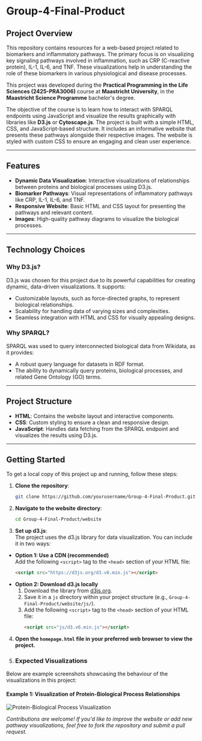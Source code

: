 # Group-4-Final-Product

## Project Overview

This repository contains resources for a web-based project related to biomarkers and inflammatory pathways. The primary focus is on visualizing key signaling pathways involved in inflammation, such as CRP (C-reactive protein), IL-1, IL-6, and TNF. These visualizations help in understanding the role of these biomarkers in various physiological and disease processes.

This project was developed during the **Practical Programming in the Life Sciences (2425-PRA3006)** course at **Maastricht University**, in the **Maastricht Science Programme** bachelor's degree.

The objective of the course is to learn how to interact with SPARQL endpoints using JavaScript and visualize the results graphically with libraries like **D3.js** or **Cytoscape.js**. The project is built with a simple HTML, CSS, and JavaScript-based structure. It includes an informative website that presents these pathways alongside their respective images. The website is styled with custom CSS to ensure an engaging and clean user experience.

---

## Features

- **Dynamic Data Visualization**: Interactive visualizations of relationships between proteins and biological processes using D3.js.
- **Biomarker Pathways**: Visual representations of inflammatory pathways like CRP, IL-1, IL-6, and TNF.
- **Responsive Website**: Basic HTML and CSS layout for presenting the pathways and relevant content.
- **Images**: High-quality pathway diagrams to visualize the biological processes.

---

## Technology Choices

### Why D3.js?
D3.js was chosen for this project due to its powerful capabilities for creating dynamic, data-driven visualizations. It supports:
- Customizable layouts, such as force-directed graphs, to represent biological relationships.
- Scalability for handling data of varying sizes and complexities.
- Seamless integration with HTML and CSS for visually appealing designs.

### Why SPARQL?
SPARQL was used to query interconnected biological data from Wikidata, as it provides:
- A robust query language for datasets in RDF format.
- The ability to dynamically query proteins, biological processes, and related Gene Ontology (GO) terms.
---

## Project Structure

- **HTML**: Contains the website layout and interactive components.
- **CSS**: Custom styling to ensure a clean and responsive design.
- **JavaScript**: Handles data fetching from the SPARQL endpoint and visualizes the results using D3.js.

---

## Getting Started

To get a local copy of this project up and running, follow these steps:

1. **Clone the repository**:
   ```bash
   git clone https://github.com/yourusername/Group-4-Final-Product.git

2. **Navigate to the website directory**:
   ```bash
   cd Group-4-Final-Product/website
   ```

3. **Set up d3.js**:  
The project uses the d3.js library for data visualization. You can include it in two ways:

- **Option 1: Use a CDN (recommended)**  
  Add the following `<script>` tag to the `<head>` section of your HTML file:  
  ```html
  <script src="https://d3js.org/d3.v6.min.js"></script>
  
- **Option 2: Download d3.js locally**  
  1. Download the library from [d3js.org](https://d3js.org/).
  2. Save it in a `js` directory within your project structure (e.g., `Group-4-Final-Product/website/js/`).
  3. Add the following `<script>` tag to the `<head>` section of your HTML file:  
     ```html
     <script src="js/d3.v6.min.js"></script>
     ```

4. **Open the `homepage.html` file in your preferred web browser to view the project.**

5. ### Expected Visualizations

Below are example screenshots showcasing the behaviour of the visualizations in this project:

#### Example 1: Visualization of Protein-Biological Process Relationships
![Protein-Biological Process Visualization](images/visualization_example.png)


*Contributions are welcome! If you'd like to improve the website or add new pathway visualizations, feel free to fork the repository and submit a pull request.*


